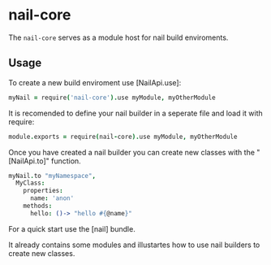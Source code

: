 nail-core
=========
The `nail-core` serves as a module host for nail build enviroments.

Usage
-----
To create a new build enviroment use [NailApi.use]:

```coffee
myNail = require('nail-core').use myModule, myOtherModule
```

It is recomended to define your nail builder in a seperate file and load it
with require:

```coffee
module.exports = require(nail-core).use myModule, myOtherModule
```

Once you have created a nail builder you can create new classes with the "[NailApi.to]"
function.

```coffee
myNail.to "myNamespace",
  MyClass:
    properties:
      name: 'anon'
    methods:
      hello: ()-> "hello #{@name}"
```

For a quick start use the [nail] bundle.

It already contains some modules and illustartes how to use nail builders
to create new classes.